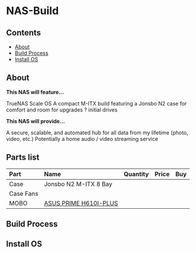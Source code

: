 # NAS-Build

<!-- <img src="./assets/finalproduct.jpg" width="300"> -->

## Contents
- [About](#about)
- [Build Process](#build-process)
- [Install OS](#install-os)

## About
**This NAS will feature...**

TrueNAS Scale OS
A compact M-ITX build featuring a Jonsbo N2 case for comfort and room for upgrades
? initial drives

**This NAS will provide...**

A secure, scalable, and automated hub for all data from my lifetime (photo, video, etc.)
Potentially a home audio / video streaming service

## Parts list
| Part | Name | Quantity | Price | Buy |
|:-|:-|:-| :-| :-|
| Case | Jonsbo N2 M-ITX 8 Bay |  | |
| Case Fans | |  | |
| MOBO | [ASUS PRIME H610I-PLUS](https://www.amazon.com/ASUS-PRIME-H610I-PLUS-Motherboard-Mono-out/dp/B09XJQTQN1/ref=sr_1_1?crid=39LFB6UCM3GCK&dib=eyJ2IjoiMSJ9.j5Yw_YU_zxnkaY91q09RsHWbfm3Dc-OPQGDl6mrRyl_JdVGAwkv2iUwS6dwA3FquI-C9iFzxonZY4tLWnU1sCE2tbEmq15Ns-1hla7ofxlwtAc584sTed-xa09f0VD95MZ9pJVmPCRZnbf_y400H3GVYSbV65BRfHH-KWxyIbfciQDOiBUDopUSTR6ncrNVtL217hJsHatmIG1v4xa8kE_zFAnpq9O_uaoUClqV2Yxc.lmpkfZYz1GM-BCjJaZDZRUe11p3htWNurU-Bs4gRydc&dib_tag=se&keywords=ASUS+PRIME+H610I-PLUS+4+SATA&qid=1757113365&sprefix=asus+prime+h610i-plus+4+sata%2Caps%2C258&sr=8-1&ufe=app_do%3Aamzn1.fos.9fe8cbfa-bf43-43d1-a707-3f4e65a4b666) |  | |

## Build Process 
<!-- <p>Install the controller / OLED bases, reset button, trrs jack, controller, and oled.</p> -->
<!-- <p>For the controller use the gold pins and for the OLED use 0.5mm copper wire</p> -->
<!-- <img src="./assets/topcomponents.jpg" width="300" /> -->

## Install OS
<!-- <a href="https://config.qmk.fm/#/crkbd/rev1/LAYOUT_split_3x6_3">QMK Configurator</a> -->
<!-- <p>Select keyoard, change layout if desired, and download firmware.</p> -->
<!-- <a href="https://config.qmk.fm/#/crkbd/rev1/LAYOUT_split_3x6_3">QMK Toolbox</a> -->
<!-- <p>Download software (windows or mac), hit reset button, flash.</p> -->
<!-- <p>Unplug, plug in other half, hit reset button, flash.</p> -->
<!-- <p>Done!</p> -->
<!-- <img src="./assets/firmware.jpg" width="300" /> -->

